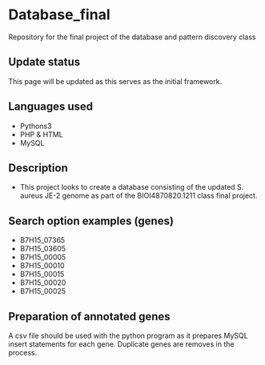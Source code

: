 # Database_final
Repository for the final project of the database and pattern discovery class

## Update status
This page will be updated as this serves as the initial framework.

## Languages used
- Pythons3
- PHP & HTML
- MySQL


## Description
  - This project looks to create a database consisting of the updated S. aureus JE-2 genome as part of the BIOI4870820.1211 class final project.


## Search option examples (genes)
  - B7H15_07365
  - B7H15_03605
  - B7H15_00005
  - B7H15_00010
  - B7H15_00015
  - B7H15_00020
  - B7H15_00025
 
 ## Preparation of annotated genes
 A csv file should be used with the python program as it prepares MySQL insert statements for each gene. Duplicate genes are removes in the process. 


